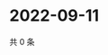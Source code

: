 # 2022-09-11

共 0 条

<!-- BEGIN WEIBO -->
<!-- 最后更新时间 Sun Sep 11 2022 14:23:06 GMT+0800 (China Standard Time) -->

<!-- END WEIBO -->
